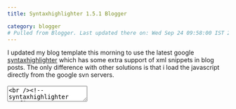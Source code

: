 ```yaml
---
title: Syntaxhighlighter 1.5.1 Blogger

category: blogger
# Pulled from Blogger. Last updated there on: Wed Sep 24 09:58:00 IST 2008
---
```

I updated my blog template this morning to use the latest google <a href="http://code.google.com/p/syntaxhighlighter/">syntaxhighlighter</a> which has some extra support of xml snippets in blog posts. The only difference with other solutions is that i load the javascript directly from the google svn servers.
<br />
<br /><textarea name="code" class="xml">
<br /><!-- syntaxhighlighter config  -->
<br /><link type="text/css" rel="stylesheet" href="http://syntaxhighlighter.googlecode.com/svn/tags/1.5.1/Styles/SyntaxHighlighter.css"/>
<br /><script src='http://syntaxhighlighter.googlecode.com/svn/tags/1.5.1/Scripts/shCore.js' type='text/javascript'/>
<br /><script src='http://syntaxhighlighter.googlecode.com/svn/tags/1.5.1/Scripts/shBrushJScript.js' type='text/javascript'/>
<br /><script src='http://syntaxhighlighter.googlecode.com/svn/tags/1.5.1/Scripts/shBrushJava.js' type='text/javascript'/>
<br /><script src='http://syntaxhighlighter.googlecode.com/svn/tags/1.5.1/Scripts/shBrushXml.js' type='text/javascript'/>
<br /><script src='http://syntaxhighlighter.googlecode.com/svn/tags/1.5.1/Scripts/shBrushCss.js' type='text/javascript'/>
<br /><script src='http://syntaxhighlighter.googlecode.com/svn/tags/1.5.1/Scripts/shBrushCpp.js' type='text/javascript'/>
<br />
<br /><script type='text/javascript'>
<br />window.onload = function () {
<br />	dp.SyntaxHighlighter.ClipboardSwf = 'http://syntaxhighlighter.googlecode.com/svn/tags/1.5.1/Scripts/clipboard.swf';
<br />	dp.SyntaxHighlighter.BloggerMode();
<br />	dp.SyntaxHighlighter.HighlightAll('code');
<br />};
<br /></script>
<br /></textarea>
<br />
